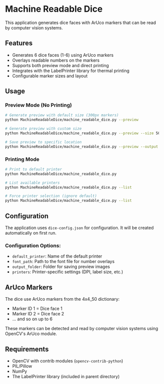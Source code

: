 # Machine Readable Dice

This application generates dice faces with ArUco markers that can be read by computer vision systems.

## Features

- Generates 6 dice faces (1-6) using ArUco markers
- Overlays readable numbers on the markers
- Supports both preview mode and direct printing
- Integrates with the LabelPrinter library for thermal printing
- Configurable marker sizes and layout

## Usage

### Preview Mode (No Printing)
```bash
# Generate preview with default size (300px markers)
python MachineReadableDice/machine_readable_dice.py --preview

# Generate preview with custom size
python MachineReadableDice/machine_readable_dice.py --preview --size 500

# Save preview to specific location
python MachineReadableDice/machine_readable_dice.py --preview --output my_dice.png
```

### Printing Mode
```bash
# Print to default printer
python MachineReadableDice/machine_readable_dice.py

# List available printers
python MachineReadableDice/machine_readable_dice.py --list

# Force printer selection (ignore default)
python MachineReadableDice/machine_readable_dice.py --list
```

## Configuration

The application uses `dice-config.json` for configuration. It will be created automatically on first run.

### Configuration Options:
- `default_printer`: Name of the default printer
- `font_path`: Path to the font file for number overlays
- `output_folder`: Folder for saving preview images
- `printers`: Printer-specific settings (DPI, label size, etc.)

## ArUco Markers

The dice use ArUco markers from the 4x4_50 dictionary:
- Marker ID 1 = Dice face 1
- Marker ID 2 = Dice face 2
- ... and so on up to 6

These markers can be detected and read by computer vision systems using OpenCV's ArUco module.

## Requirements

- OpenCV with contrib modules (`opencv-contrib-python`)
- PIL/Pillow
- NumPy
- The LabelPrinter library (included in parent directory)